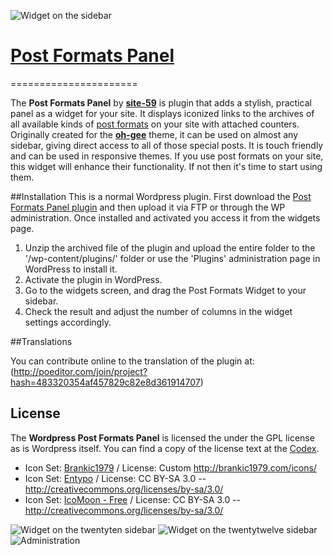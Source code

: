 ![Widget on the sidebar](https://raw.github.com/site-59/Post-Formats-Panel/master/images/post-formats.png)

# [Post Formats Panel](https://github.com/site-59/Post-Formats-Panel)
======================

The **Post Formats Panel** by **[site-59](https://github.com/site-59)** is plugin that adds a stylish, practical panel as a widget for your site. It displays iconized links to the archives of all available kinds of [post formats](http://codex.wordpress.org/Post_Formats) on your site with attached counters. Originally created for the **[oh-gee](https://github.com/site-59/oh-gee)** theme, it can be used on almost any sidebar, giving direct access to all of those special posts. It is touch friendly and can be used in responsive themes. If you use post formats on your site, this widget will enhance their functionality. If not then it's time to start using them. 
 
##Installation
This is a normal Wordpress plugin. First download the [Post Formats Panel plugin](https://github.com/downloads/site-59/Post-Formats-Panel/Post-Formats-Panel.zip) and then upload it via FTP or through the WP administration. Once installed and activated you access it from the widgets page.

1. Unzip the archived file of the plugin and upload the entire folder to the '/wp-content/plugins/' folder or use the 'Plugins' administration page in WordPress to install it. 
2. Activate the plugin in WordPress.
3. Go to the widgets screen, and drag the Post Formats Widget to your sidebar.
4. Check the result and adjust the number of columns in the widget settings accordingly.

##Translations 

You can contribute online to the translation of the plugin at: 
(http://poeditor.com/join/project?hash=483320354af457829c82e8d361914707) 

## License
The __Wordpress Post Formats Panel__ is licensed the under the GPL license as is Wordpress itself. You can find a copy of the license text at the [Codex](http://codex.wordpress.org/GPL).
* Icon Set: [Brankic1979](http://brankic1979.com/icons/) / License: Custom http://brankic1979.com/icons/
* Icon Set: [Entypo](http://www.entypo.com/) / License:	CC BY-SA 3.0 -- http://creativecommons.org/licenses/by-sa/3.0/
* Icon Set: [IcoMoon - Free](http://keyamoon.com/icomoon/) / License: CC BY-SA 3.0 -- http://creativecommons.org/licenses/by-sa/3.0/


![Widget on the twentyten sidebar](https://raw.github.com/site-59/Post-Formats-Panel/master/images/twentyten.png)
![Widget on the twentytwelve sidebar](https://raw.github.com/site-59/Post-Formats-Panel/master/images/twentytwelve.png)
![Administration](https://raw.github.com/site-59/Post-Formats-Panel/master/images/admin.png)
